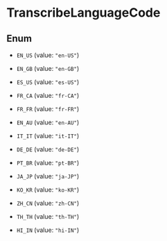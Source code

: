 

# TranscribeLanguageCode

## Enum


* `EN_US` (value: `"en-US"`)

* `EN_GB` (value: `"en-GB"`)

* `ES_US` (value: `"es-US"`)

* `FR_CA` (value: `"fr-CA"`)

* `FR_FR` (value: `"fr-FR"`)

* `EN_AU` (value: `"en-AU"`)

* `IT_IT` (value: `"it-IT"`)

* `DE_DE` (value: `"de-DE"`)

* `PT_BR` (value: `"pt-BR"`)

* `JA_JP` (value: `"ja-JP"`)

* `KO_KR` (value: `"ko-KR"`)

* `ZH_CN` (value: `"zh-CN"`)

* `TH_TH` (value: `"th-TH"`)

* `HI_IN` (value: `"hi-IN"`)




